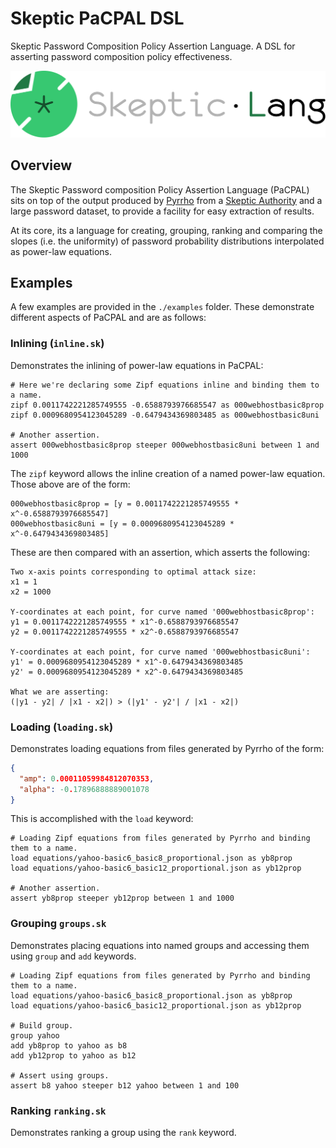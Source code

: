 # Skeptic PaCPAL DSL
Skeptic Password Composition Policy Assertion Language. A DSL for asserting password composition policy effectiveness.

![Logo](assets/logo-text-h.svg)

## Overview
The Skeptic Password composition Policy Assertion Language (PaCPAL) sits on top of the output produced by [Pyrrho](https://github.com/sr-lab/pyrrho) from a [Skeptic Authority](https://github.com/sr-lab/skeptic-authority-template) and a large password dataset, to provide a facility for easy extraction of results.

At its core, its a language for creating, grouping, ranking and comparing the slopes (i.e. the uniformity) of password probability distributions interpolated as power-law equations.

## Examples
A few examples are provided in the `./examples` folder. These demonstrate different aspects of PaCPAL and are as follows:

### Inlining (`inline.sk`)
Demonstrates the inlining of power-law equations in PaCPAL:

```
# Here we're declaring some Zipf equations inline and binding them to a name.
zipf 0.0011742221285749555 -0.6588793976685547 as 000webhostbasic8prop
zipf 0.0009680954123045289 -0.6479434369803485 as 000webhostbasic8uni

# Another assertion.
assert 000webhostbasic8prop steeper 000webhostbasic8uni between 1 and 1000
```

The `zipf` keyword allows the inline creation of a named power-law equation. Those above are of the form:

```
000webhostbasic8prop = [y = 0.0011742221285749555 * x^-0.6588793976685547]
000webhostbasic8uni = [y = 0.0009680954123045289 * x^-0.6479434369803485]
```

These are then compared with an assertion, which asserts the following:

```
Two x-axis points corresponding to optimal attack size:
x1 = 1
x2 = 1000

Y-coordinates at each point, for curve named '000webhostbasic8prop':
y1 = 0.0011742221285749555 * x1^-0.6588793976685547
y2 = 0.0011742221285749555 * x2^-0.6588793976685547

Y-coordinates at each point, for curve named '000webhostbasic8uni':
y1' = 0.0009680954123045289 * x1^-0.6479434369803485
y2' = 0.0009680954123045289 * x2^-0.6479434369803485

What we are asserting:
(|y1 - y2| / |x1 - x2|) > (|y1' - y2'| / |x1 - x2|)
```

### Loading (`loading.sk`)
Demonstrates loading equations from files generated by Pyrrho of the form:

```json
{
  "amp": 0.00011059984812070353,
  "alpha": -0.17896888889001078
}
```

This is accomplished with the `load` keyword:

```
# Loading Zipf equations from files generated by Pyrrho and binding them to a name.
load equations/yahoo-basic6_basic8_proportional.json as yb8prop
load equations/yahoo-basic6_basic12_proportional.json as yb12prop

# Another assertion.
assert yb8prop steeper yb12prop between 1 and 1000
```

### Grouping `groups.sk`
Demonstrates placing equations into named groups and accessing them using `group` and `add` keywords.

```
# Loading Zipf equations from files generated by Pyrrho and binding them to a name.
load equations/yahoo-basic6_basic8_proportional.json as yb8prop
load equations/yahoo-basic6_basic12_proportional.json as yb12prop

# Build group.
group yahoo
add yb8prop to yahoo as b8
add yb12prop to yahoo as b12

# Assert using groups.
assert b8 yahoo steeper b12 yahoo between 1 and 100
```

### Ranking `ranking.sk`
Demonstrates ranking a group using the `rank` keyword.
